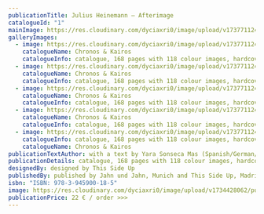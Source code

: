 ```yaml
---
publicationTitle: Julius Heinemann – Afterimage
catalogueId: "1"
mainImage: https://res.cloudinary.com/dyciaxri0/image/upload/v1737711248/catalogue_images/Catalogue_Images/Heinemann_Chronos_Kairos_02_1_vzy2qn.jpg
galleryImages:
  - image: https://res.cloudinary.com/dyciaxri0/image/upload/v1737711247/catalogue_images/Catalogue_Images/Heinemann_Chronos_Kairos_03_1_t9g2y4.jpg
    catalogueName: Chronos & Kairos
    catalogueInfo: catalogue, 168 pages with 118 colour images, hardcover
  - image: https://res.cloudinary.com/dyciaxri0/image/upload/v1737711247/catalogue_images/Catalogue_Images/Heinemann_Chronos_Kairos_05_1_zolqb1.jpg
    catalogueName: Chronos & Kairos
    catalogueInfo: catalogue, 168 pages with 118 colour images, hardcover
  - image: https://res.cloudinary.com/dyciaxri0/image/upload/v1737711247/catalogue_images/Catalogue_Images/Heinemann_Chronos_Kairos_06_1_cc1wso.jpg
    catalogueName: Chronos & Kairos
    catalogueInfo: catalogue, 168 pages with 118 colour images, hardcover
  - image: https://res.cloudinary.com/dyciaxri0/image/upload/v1737711248/catalogue_images/Catalogue_Images/Heinemann_Chronos_Kairos_01_1_achjbm.jpg
    catalogueName: Chronos & Kairos
    catalogueInfo: catalogue, 168 pages with 118 colour images, hardcover
  - image: https://res.cloudinary.com/dyciaxri0/image/upload/v1737711248/catalogue_images/Catalogue_Images/Heinemann_Chronos_Kairos_04_1_zzhzaf.jpg
    catalogueInfo: catalogue, 168 pages with 118 colour images, hardcover
    catalogueName: Chronos & Kairos
publicationTextAuthor: with a text by Yara Sonseca Mas (Spanish/German/English)
publicationDetails: catalogue, 168 pages with 118 colour images, hardcover
designedBy: designed by This Side Up
publishedBy: published by Jahn und Jahn, Munich and This Side Up, Madrid, 2022
isbn: "ISBN: 978-3-945900-18-5"
image: https://res.cloudinary.com/dyciaxri0/image/upload/v1734428062/publications/Catalogue_Images/HEINEMANN_Afterimage_book_01_1_rlhdfx.jpg
publicationPrice: 22 € / order >>>
---
```

